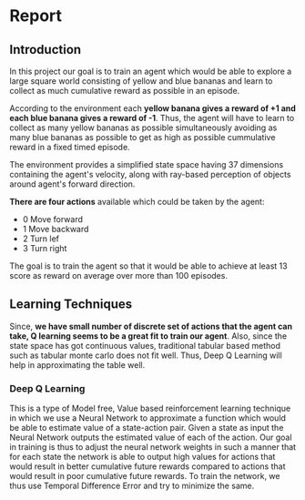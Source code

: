 # Report

## Introduction

In this project our goal is to train an agent which would be able to explore a large square world consisting of yellow
and blue bananas and learn to collect as much cumulative reward as possible in an episode.

According to the environment each **yellow banana gives a reward of +1 and each blue banana gives a reward of -1**. Thus, the
agent will have to learn to collect as many yellow bananas as possible simultaneously avoiding as many blue bananas as possible
to get as high as possible cummulative reward in a fixed timed episode.

The environment provides a simplified state space having 37 dimensions containing the agent's velocity, along with ray-based
perception of objects around agent's forward direction.

**There are four actions** available which could be taken by the agent:
  - 0 Move forward
  - 1 Move backward
  - 2 Turn lef
  - 3 Turn right
  
The goal is to train the agent so that it would be able to achieve at least 13 score as reward on average over more than 100 episodes.

## Learning Techniques

Since, **we have small number of discrete set of actions that the agent can take, Q learning seems to be a great fit to train our agent**.
Also, since the state space has got continuous values, traditional tabular based method such as tabular monte carlo does not fit well.
Thus, Deep Q Learning will help in approximating the table well.

### Deep Q Learning

This is a type of Model free, Value based reinforcement learning technique in which we use a Neural Network to approximate a
function which would be able to estimate value of a state-action pair. Given a state as input the Neural Network outputs the
estimated value of each of the action. Our goal in training is thus to adjust the neural network weights in such a manner that
for each state the network is able to output high values for actions that would result in better cumulative future rewards compared
to actions that would result in poor cumulative future rewards. To train the network, we thus use Temporal Difference Error and try
to minimize the same.
